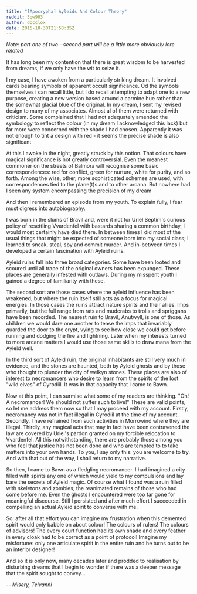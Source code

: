 ```yaml
---
title: "[Apocrypha] Ayleids And Colour Theory"
reddit: 3qw903
author: docclox
date: 2015-10-30T21:58:35Z
---
```


*Note: part one of two - second part will be a little more obviously lore related*

It has long been my contention that there is great wisdom to be harvested from dreams, if we only have the wit to seize it. 

I my case, I have awoken from a particularly striking dream. It involved cards bearing symbols of apparent occult significance. Od the symbols themselves i can recall little, but I do recall attempting to adapt one to a new purpose, creating a new version based around a carmine hue rather than the somewhat glacial blue of the original. In my dream, I sent my revised design to many of my associates. Almost al of them were returned with criticism. Some complained that I had not adequately amended the symbology to reflect the colour (in my dream I acknowledged this lack) but far more were concerned with the shade I had chosen. Apparently it was not enough to tint a design with red - it seems the precise shade is also significant

At this I awoke in the night, greatly struck by this notion. That colours have magical significance is not greatly controversial. Even the meanest commoner on the streets of Balmora will recognise some basic correspondences: red for conflict, green for nurture, white for purity, and so forth. Among the wise, other, more sophisticated schemes are used, with correspondences tied to the plane(t)s and to other arcana. But nowhere had I seen any system encompassing the precision of my dream

And then I remembered an episode from my youth. To explain fully, I fear must digress into autobiography.

I was born in the slums of Bravil and, were it not for Uriel Septim's curious policy of resettling Vvardenfel with bastards sharing a common birthday, I would most certainly have died there. In between times I did most of the usual things that might be expected of someone born into my social class; I learned to sneak, steal, spy and commit murder. And in-between times I developed a certain fascination with Ayleid ruins.

Ayleid ruins fall into three broad categories. Some have been looted and scoured until all trace of the original owners has been expunged. These places are generally infested with outlaws. During my misspent youth I gained a degree of familiarity with these.

The second sort are those cases where the ayleid influence has been weakened, but where the ruin itself still acts as a focus for magical energies. In those cases the ruins attract nature spirits and their allies. Imps primarily, but the full range from rats and mudcrabs to trolls and spriggans have been recorded. The nearest ruin to Bravil, Anutwyll, is one of those. As children we would dare one another to tease the imps that invariably guarded the door to the crypt, vying to see how close we could get before running and dodging the fire and lightning. Later when my interests turned to more arcane matters I would use those same skills to draw mana from the Ayleid well.

In the third sort of Ayleid ruin, the original inhabitants are still very much in evidence, and the stones are haunted, both by Ayleid ghosts and by  those who thought to plunder the city of welkyn stones. These places are also of interest to necromancers who desire to learn from the spirits of the lost "wild elves" of Cyrodiil. It was in that capacity that I came to Bawn.

Now at this point, I can surmise what some of my readers are thinking. "Oh! A necromancer! We should not suffer such to live!" These are valid points, so let me address them now so that I may proceed with my account. Firstly, necromancy was not in fact illegal in Cyrodiil at the time of my account.  Secondly, I have refrained from such activities in Morrowind where they are illegal. Thirdly, any magical acts that may in fact have been contravened the law are covered by Uriel's pardon granted on my forcible relocation to Vvardenfel. All this notwithstanding, there are probably those among you who feel that justice has not been done and who are tempted to to take matters into your own hands. To you, I say only this: you are welcome to try. And with that out of the way, I shall return to my narrative.

So then, I came to Bawn as a fledgling necromancer. I had imagined a city filled with spirits any one of which would yield to my compulsions and lay bare the secrets of Ayleid magic. Of course what I found was a ruin filled with skeletons and zombies; the reanimated remains of those who had come before me. Even the ghosts I encountered were too far gone for meaningful discourse. Still I persisted and after much effort I succeeded in compelling an actual Ayleid spirit to converse with me.

So: after all that effort you can imagine my frustration when this demented spirit would only babble on about colour! The colours of rulers! The colours of advisors!  The every court function had its own shade and every feather in every cloak had to be correct as a point of protocol! Imagine my misfortune: only one articulate spirit in the entire ruin and he turns out to be an interior designer!

And so it is only now, many decades later and prodded to realisation by disturbing dreams that I begin to wonder if there was a deeper message that the spirit sought to convey...

-- *Misery, Telvanni*
